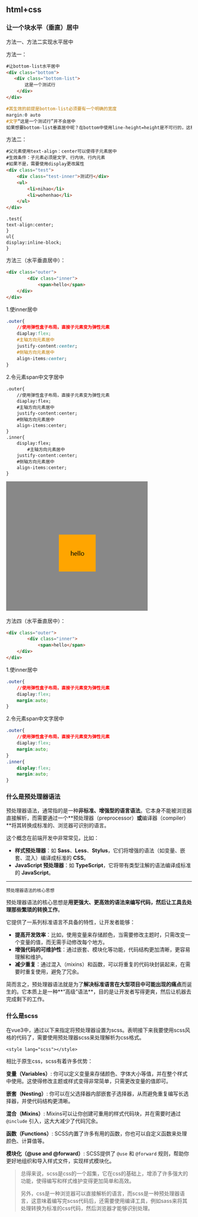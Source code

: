 ## html+css

### 让一个块水平（垂直）居中

方法一、方法二实现水平居中

方法一：

```html
#让bottom-list水平居中
<div class="bottom">
   <div class="bottom-list">
       这是一个测试行
    </div>
</div>
```

```css
#其生效的前提是bottom-list必须要有一个明确的宽度
margin:0 auto
#文字“这是一个测试行”并不会居中
如果想要bottom-list垂直居中呢？在bottom中使用line-height=height是不可行的，这种方法确实能让元素内部的文本垂直居中，但这种方法对非文本内容（如 div 子元素）没有效果，不过可以让bottom-list中的单行文本垂直居中
```

方法二：

```html
#父元素使用text-align：center可以使得子元素居中
#生效条件：子元素必须是文字、行内块、行内元素
#如果不是，需要使用display更改属性
<div class="test">
    <div class="test-inner">测试行</div>
    <ul>
        <li>nihao</li>
        <li>wohenhao</li>
    </ul>
</div>
```

```
.test{
text-align:center;
}
ul{
display:inline-block;
}
```

方法三（水平垂直居中）：

```html
<div class="outer">
        <div class="inner">
            <span>hello</span>
    </div>
</div>
```

1.使inner居中

```css
.outer{
    //使用弹性盒子布局，直接子元素变为弹性元素
    diaplay:flex;
    #主轴方向元素居中
    justify-content:center;
    #侧轴方向元素居中
    align-items:center;
}

```

2.令元素span中文字居中

```
.outer{
    //使用弹性盒子布局，直接子元素变为弹性元素
    diaplay:flex;
    #主轴方向元素居中
    justify-content:center;
    #侧轴方向元素居中
    align-items:center;
}
.inner{
	display:flex;
	    #主轴方向元素居中
    justify-content:center;
    #侧轴方向元素居中
    align-items:center;
}
```

![image-20250219194141313](./assets/image-20250219194141313.png)

方法四（水平垂直居中）：

```html
<div class="outer">
        <div class="inner">
            <span>hello</span>
    </div>
</div>
```

1.使inner居中

```css
.outer{
    //使用弹性盒子布局，直接子元素变为弹性元素
    diaplay:flex;
    margin:auto;
}
```

2.令元素span中文字居中

```css
.outer{
    //使用弹性盒子布局，直接子元素变为弹性元素
    diaplay:flex;
    margin:auto;
}
.inner{
	display:flex;
    margin:auto;
}
```

### 什么是预处理器语法

预处理器语法，通常指的是一种**非标准、增强型的语言语法**。它本身不能被浏览器直接解析，而需要通过一个**预处理器（preprocessor）**或**编译器（compiler）**将其转换成标准的、浏览器可识别的语言。

这个概念在前端开发中非常常见，比如：

- **样式预处理器**：如 **Sass**、**Less**、**Stylus**，它们将增强的语法（如变量、嵌套、混入）编译成标准的 **CSS**。
- **JavaScript 预处理器**：如 **TypeScript**，它将带有类型注解的语法编译成标准的 **JavaScript**。

------

`预处理器语法的核心思想`

预处理器语法的核心思想是**用更强大、更高效的语法来编写代码，然后让工具去处理那些繁琐的转换工作**。

它提供了一系列标准语言不具备的特性，让开发者能够：

- **提高开发效率**：比如，使用变量来存储颜色，当需要修改主题时，只需改变一个变量的值，而无需手动修改每个地方。
- **增强代码的可维护性**：通过嵌套、模块化等功能，代码结构更加清晰，更容易理解和维护。
- **减少重复**：通过混入（mixins）和函数，可以将重复的代码块封装起来，在需要时重复使用，避免了冗余。

简而言之，预处理器语法就是为了**解决标准语言在大型项目中可能出现的痛点**而诞生的。它本质上是一种**“高级”语法**，目的是让开发者写得更爽，然后让机器去完成剩下的工作。

### 什么是scss

在vue3中，通过以下来指定将预处理器设置为scss。表明接下来我要使用scss风格的代码了，需要使用预处理器scss来处理解析为css格式。

```
<style lang="scss"></style>
```



相比于原生css，scss有着许多优势：

**变量（Variables）**: 你可以定义变量来存储颜色、字体大小等值，并在整个样式中使用。这使得修改主题或样式变得非常简单，只需更改变量的值即可。

**嵌套（Nesting）**: 你可以在父选择器内部嵌套子选择器，从而避免重复编写长选择器，并使代码结构更清晰。

**混合（Mixins）**: Mixins可以让你创建可重用的样式代码块，并在需要时通过 `@include` 引入，这大大减少了代码冗余。

**函数（Functions）**: SCSS内置了许多有用的函数，你也可以自定义函数来处理颜色、计算值等。

**模块化（@use and @forward）**: SCSS提供了 `@use` 和 `@forward` 规则，帮助你更好地组织和导入样式文件，实现样式模块化。

> 总得来说，scss是css的一个超集，它在css的基础上，增添了许多强大的功能，使得编写和样式维护变得更加简单和高效。
>
> 另外，css是一种浏览器可以直接解析的语言，而scss是一种预处理器语言，这意味着编写完scss代码后，还需要使用编译工具，例如sass来将其处理转换为标准的css代码，然后浏览器才能够识别处理。

